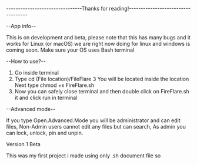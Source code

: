 --------------------------------Thanks for reading!-----------------------------------

--App info--

This is on development and beta, please note that this has many bugs and it works for Linux (or macOS) we are right now doing for linux and windows is coming soon. Make sure your OS uses Bash terminal 

--How to use?--

1. Go inside terminal
2. Type cd (File location)/FileFlare
3 You will be located inside the location Next type chmod +x FireFlare.sh
4. Now you can safely close terminal and then double click on FireFlare.sh it and click run in terminal

--Advanced mode--

If you type Open.Advanced.Mode you will be administrator and can edit files, Non-Admin users cannot edit any files but can search, As admin you can lock, unlock, pin and unpin.

Version 1 Beta



This was my first project i made using only .sh document file so
